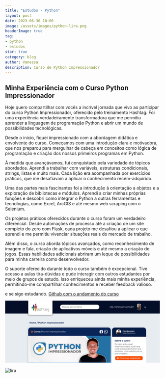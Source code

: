 ```yaml
---
title: "Estudos - Python"
layout: post
date: 2023-06-30 10:06
image: /assets/images/python-lira.png
headerImage: true
tag:
- python
- estudos
star: true
category: blog
author: Vanessa
description: Curso de Python Impressionador
---
```

## Minha Experiência com o Curso Python Impressionador

Hoje quero compartilhar com vocês a incrível jornada que vivo ao participar do curso Python Impressionador, oferecido pelo treinamento Hashtag. Foi uma experiência verdadeiramente transformadora que me permitiu aprender a linguagem de programação Python e abrir um mundo de possibilidades tecnológicas.

Desde o início, fiquei impressionado com a abordagem didática e envolvente do curso. Começamos com uma introdução clara e motivadora, que nos preparou para mergulhar de cabeça em conceitos como lógica de programação e criação dos nossos primeiros programas em Python.

À medida que avançávamos, fui conquistado pela variedade de tópicos abordados. Aprendi a trabalhar com variáveis, estruturas condicionais, strings, listas e muito mais. Cada lição era acompanhada por exercícios práticos, que me desafiavam a aplicar o conhecimento recém-adquirido.

Uma das partes mais fascinantes foi a introdução à orientação a objetos e a exploração de bibliotecas e módulos. Aprendi a criar minhas próprias funções e descobri como integrar o Python a outras ferramentas e tecnologias, como Excel, ArcGIS e até mesmo web scraping com o Selenium.

Os projetos práticos oferecidos durante o curso foram um verdadeiro diferencial. Desde automações de processo até a criação de um site completo do zero com Flask, cada projeto me desafiou a aplicar o que aprendi e me permitiu vivenciar situações reais do mercado de trabalho.

Além disso, o curso aborda tópicos avançados, como reconhecimento de imagem e fala, criação de aplicativos móveis e até mesmo a criação de jogos. Essas habilidades adicionais abriram um leque de possibilidades para minha carreira como desenvolvedor.

O suporte oferecido durante todo o curso também é excepcional. Tive acesso a aulas tira-dúvidas e pude interagir com outros estudantes por meio de grupos de estudo. Isso enriqueceu ainda mais minha experiência, permitindo-me compartilhar conhecimentos e receber feedback valioso.

e se sigo estudando.
[Github com o andamento do curso](https://github.com/Vanessamachado93/Python-Impressionador-Hashtag)


![Curso Lira](/assets/images/python-lira.png)

<img src="assets/../../_site/assets/images/python-lira.png" alt="lira" width="600" height="250" class="classe-css" style="estilos-css">
